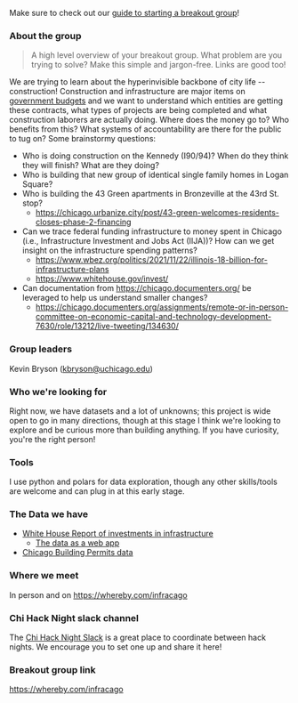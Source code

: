 Make sure to check out our [guide to starting a breakout group](https://chihacknight.org/blog/2020/02/28/so-you-want-to-start-a-breakout-group.html)!

### About the group
>A high level overview of your breakout group. What problem are you trying to solve? Make this simple and jargon-free. Links are good too!

We are trying to learn about the hyperinvisible backbone of city life -- construction!
Construction and infrastructure are major items on [government budgets](https://www.whitehouse.gov/briefing-room/statements-releases/2021/11/06/fact-sheet-the-bipartisan-infrastructure-deal/) and we want to understand which entities are getting these contracts, what types of projects are being completed and what construction laborers are actually doing. 
Where does the money go to? Who benefits from this? 
What systems of accountability are there for the public to tug on? 
Some brainstormy questions:
- Who is doing construction on the Kennedy (I90/94)? When do they think they will finish? What are they doing? 
- Who is building that new group of identical single family homes in Logan Square? 
- Who is building the 43 Green apartments in Bronzeville at the 43rd St. stop? 
    - https://chicago.urbanize.city/post/43-green-welcomes-residents-closes-phase-2-financing
- Can we trace federal funding infrastructure to money spent in Chicago (i.e., Infrastructure Investment and Jobs Act (IIJA))? How can we get insight on the infrastructure spending patterns? 
    - https://www.wbez.org/politics/2021/11/22/illinois-18-billion-for-infrastructure-plans
    - https://www.whitehouse.gov/invest/
- Can documentation from https://chicago.documenters.org/ be leveraged to help us understand smaller changes?
    - https://chicago.documenters.org/assignments/remote-or-in-person-committee-on-economic-capital-and-technology-development-7630/role/13212/live-tweeting/134630/



### Group leaders
Kevin Bryson (kbryson@uchicago.edu)

### Who we're looking for
Right now, we have datasets and a lot of unknowns; this project is wide open to go in many directions, though at this stage I think we're looking to explore and be curious more than building anything.
If you have curiosity, you're the right person!

### Tools
I use python and polars for data exploration, though any other skills/tools are welcome and can plug in at this early stage.

### The Data we have
- [White House Report of investments in infrastructure](https://www.whitehouse.gov/wp-content/uploads/2023/11/Invest.gov_PublicInvestments_Map_Data_CURRENT.xlsx)
    - [The data as a web app](https://www.whitehouse.gov/invest/)
- [Chicago Building Permits data](https://data.cityofchicago.org/Buildings/Building-Permits/ydr8-5enu/about_data)

### Where we meet
In person and on https://whereby.com/infracago

### Chi Hack Night slack channel
The [Chi Hack Night Slack](http://slackme.chihacknight.org/) is a great place to coordinate between hack nights. We encourage you to set one up and share it here!

### Breakout group link
https://whereby.com/infracago
